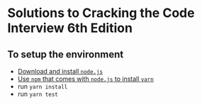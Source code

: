 # Solutions to Cracking the Code Interview 6th Edition

## To setup the environment
* [Download and install `node.js`](https://nodejs.org/en/download/)
* [Use `npm` that comes with `node.js` to install `yarn`](https://yarnpkg.com/en/docs/install)
* run `yarn install`
* run `yarn test`
